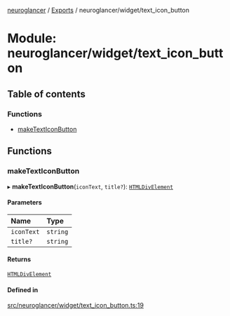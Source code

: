 [neuroglancer](../README.md) / [Exports](../modules.md) / neuroglancer/widget/text\_icon\_button

# Module: neuroglancer/widget/text\_icon\_button

## Table of contents

### Functions

- [makeTextIconButton](neuroglancer_widget_text_icon_button.md#maketexticonbutton)

## Functions

### makeTextIconButton

▸ **makeTextIconButton**(`iconText`, `title?`): [`HTMLDivElement`](main_module._internal_.md#htmldivelement)

#### Parameters

| Name | Type |
| :------ | :------ |
| `iconText` | `string` |
| `title?` | `string` |

#### Returns

[`HTMLDivElement`](main_module._internal_.md#htmldivelement)

#### Defined in

[src/neuroglancer/widget/text_icon_button.ts:19](https://github.com/ActiveBrainAtlas2/neuroglancer/blob/034b457d/src/neuroglancer/widget/text_icon_button.ts#L19)
